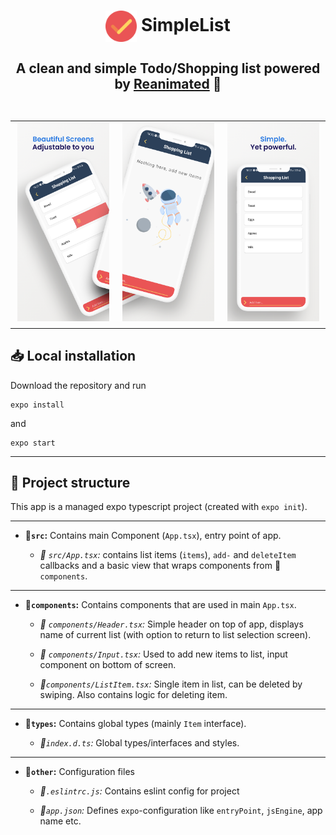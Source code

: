 <div align="center">
  <h1><img align="center" src="./images/icon.png" width="50"/> SimpleList</h1>
  <h2>A clean and simple Todo/Shopping list powered by <a href='https://github.com/software-mansion/react-native-reanimated'>Reanimated</a> 🚀
  <br/><br/><table>
  <tr>
    <td width="33%">
      <img src="./images/sample0.png" />
    </td>
    <td width="33%">
      <img src="./images/sample1.png" />
    </td>
    <td width="33%">
      <img src="./images/sample2.png" />
    </td>
  </tr>
</table></h2>
</div>

## 📥 Local installation

Download the repository and run
```
expo install
```
and
```
expo start
```

---

## 📂 Project structure

This app is a managed expo typescript project (created with `expo init`).

---

* **📁`src`:** Contains main Component (`App.tsx`), entry point of app.

  * *📄 `src/App.tsx`:* contains list items (`items`), `add-` and `deleteItem` callbacks and a basic view that wraps components from 📁`components`.

---

* **📁`components`:** Contains components that are used in main `App.tsx`.

  * *📄 `components/Header.tsx`:* Simple header on top of app, displays name of current list (with option to return to list selection screen).

  * *📄 `components/Input.tsx`:* Used to add new items to list, input component on bottom of screen.

  * *📄`components/ListItem.tsx`:* Single item in list, can be deleted by swiping. Also contains logic for deleting item.

---
* **📁`types`:** Contains global types (mainly `Item` interface).

  * *📄`index.d.ts`:* Global types/interfaces and styles.

---
* **📁`other`:** Configuration files

  * *📄`.eslintrc.js`:* Contains eslint config for project

  * *📄`app.json`:* Defines `expo`-configuration like `entryPoint`, `jsEngine`, app name etc.



